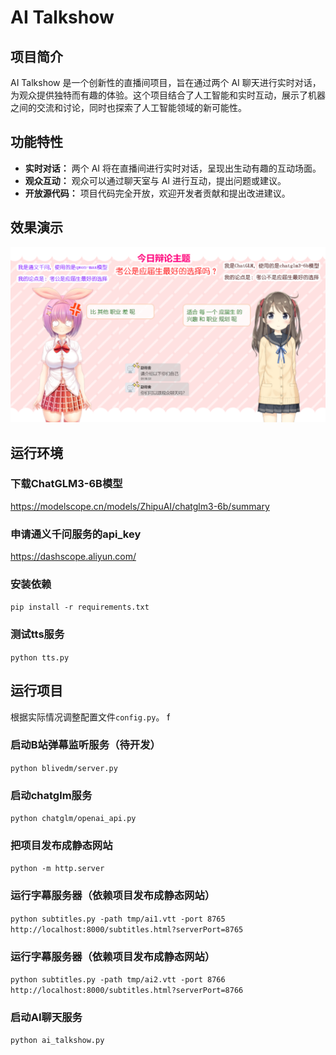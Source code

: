 # AI Talkshow

## 项目简介

AI Talkshow 是一个创新性的直播间项目，旨在通过两个 AI 聊天进行实时对话，为观众提供独特而有趣的体验。这个项目结合了人工智能和实时互动，展示了机器之间的交流和讨论，同时也探索了人工智能领域的新可能性。

## 功能特性

- **实时对话：** 两个 AI 将在直播间进行实时对话，呈现出生动有趣的互动场面。
- **观众互动：** 观众可以通过聊天室与 AI 进行互动，提出问题或建议。
- **开放源代码：** 项目代码完全开放，欢迎开发者贡献和提出改进建议。

## 效果演示

![](ai_talkshow_demo.png)

## 运行环境

### 下载ChatGLM3-6B模型
https://modelscope.cn/models/ZhipuAI/chatglm3-6b/summary

### 申请通义千问服务的api_key
https://dashscope.aliyun.com/

### 安装依赖
`pip install -r requirements.txt`

### 测试tts服务
`python tts.py`

## 运行项目

根据实际情况调整配置文件`config.py`。
f
### 启动B站弹幕监听服务（待开发）
`python blivedm/server.py`

### 启动chatglm服务
`python chatglm/openai_api.py`

### 把项目发布成静态网站
`python -m http.server`

### 运行字幕服务器（依赖项目发布成静态网站）
`python subtitles.py -path tmp/ai1.vtt -port 8765`
`http://localhost:8000/subtitles.html?serverPort=8765`

### 运行字幕服务器（依赖项目发布成静态网站）
`python subtitles.py -path tmp/ai2.vtt -port 8766`
`http://localhost:8000/subtitles.html?serverPort=8766`

### 启动AI聊天服务
`python ai_talkshow.py`